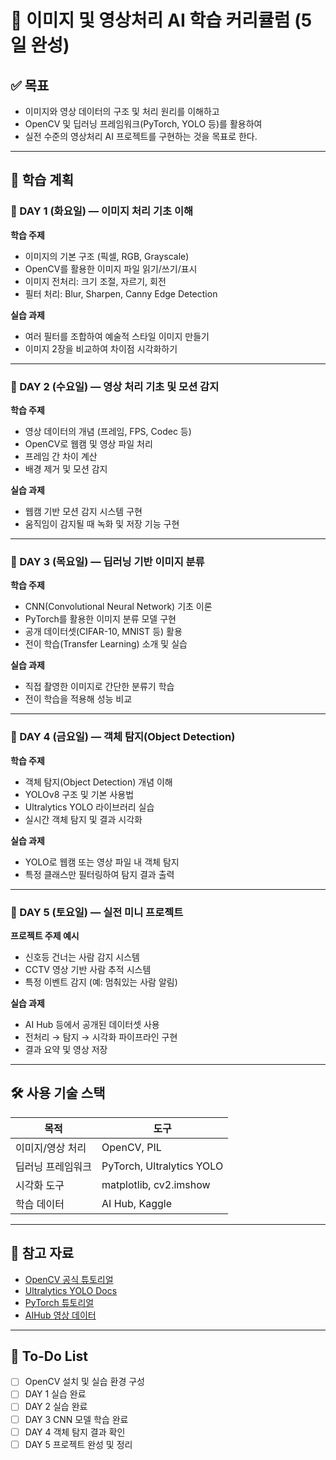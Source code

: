# 🧠 이미지 및 영상처리 AI 학습 커리큘럼 (5일 완성)

## ✅ 목표
- 이미지와 영상 데이터의 구조 및 처리 원리를 이해하고  
- OpenCV 및 딥러닝 프레임워크(PyTorch, YOLO 등)를 활용하여  
- 실전 수준의 영상처리 AI 프로젝트를 구현하는 것을 목표로 한다.

---

## 📆 학습 계획

### 📅 DAY 1 (화요일) — 이미지 처리 기초 이해
**학습 주제**
- 이미지의 기본 구조 (픽셀, RGB, Grayscale)
- OpenCV를 활용한 이미지 파일 읽기/쓰기/표시
- 이미지 전처리: 크기 조절, 자르기, 회전
- 필터 처리: Blur, Sharpen, Canny Edge Detection

**실습 과제**
- 여러 필터를 조합하여 예술적 스타일 이미지 만들기
- 이미지 2장을 비교하여 차이점 시각화하기

---

### 📅 DAY 2 (수요일) — 영상 처리 기초 및 모션 감지
**학습 주제**
- 영상 데이터의 개념 (프레임, FPS, Codec 등)
- OpenCV로 웹캠 및 영상 파일 처리
- 프레임 간 차이 계산
- 배경 제거 및 모션 감지

**실습 과제**
- 웹캠 기반 모션 감지 시스템 구현
- 움직임이 감지될 때 녹화 및 저장 기능 구현

---

### 📅 DAY 3 (목요일) — 딥러닝 기반 이미지 분류
**학습 주제**
- CNN(Convolutional Neural Network) 기초 이론
- PyTorch를 활용한 이미지 분류 모델 구현
- 공개 데이터셋(CIFAR-10, MNIST 등) 활용
- 전이 학습(Transfer Learning) 소개 및 실습

**실습 과제**
- 직접 촬영한 이미지로 간단한 분류기 학습
- 전이 학습을 적용해 성능 비교

---

### 📅 DAY 4 (금요일) — 객체 탐지(Object Detection)
**학습 주제**
- 객체 탐지(Object Detection) 개념 이해
- YOLOv8 구조 및 기본 사용법
- Ultralytics YOLO 라이브러리 실습
- 실시간 객체 탐지 및 결과 시각화

**실습 과제**
- YOLO로 웹캠 또는 영상 파일 내 객체 탐지
- 특정 클래스만 필터링하여 탐지 결과 출력

---

### 📅 DAY 5 (토요일) — 실전 미니 프로젝트
**프로젝트 주제 예시**
- 신호등 건너는 사람 감지 시스템
- CCTV 영상 기반 사람 추적 시스템
- 특정 이벤트 감지 (예: 멈춰있는 사람 알림)

**실습 과제**
- AI Hub 등에서 공개된 데이터셋 사용
- 전처리 → 탐지 → 시각화 파이프라인 구현
- 결과 요약 및 영상 저장

---

## 🛠 사용 기술 스택

| 목적 | 도구 |
|------|------|
| 이미지/영상 처리 | OpenCV, PIL |
| 딥러닝 프레임워크 | PyTorch, Ultralytics YOLO |
| 시각화 도구 | matplotlib, cv2.imshow |
| 학습 데이터 | AI Hub, Kaggle |

---

## 🔗 참고 자료
- [OpenCV 공식 튜토리얼](https://docs.opencv.org/)
- [Ultralytics YOLO Docs](https://docs.ultralytics.com/)
- [PyTorch 튜토리얼](https://pytorch.org/tutorials/)
- [AIHub 영상 데이터](https://www.aihub.or.kr/aihubdata/data/list.do?domain=video)

---

## 📌 To-Do List
- [ ] OpenCV 설치 및 실습 환경 구성
- [ ] DAY 1 실습 완료
- [ ] DAY 2 실습 완료
- [ ] DAY 3 CNN 모델 학습 완료
- [ ] DAY 4 객체 탐지 결과 확인
- [ ] DAY 5 프로젝트 완성 및 정리
